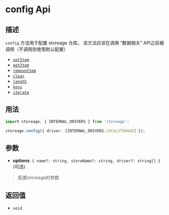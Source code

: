 # config Api

## 描述

`config` 方法用于配置 storeage 仓库。
该方法应该在调用 “数据相关” API之前被调用（不调用则使用默认配置）

- [`setItem`](/cn/api-reference/set-item.md)
- [`getItem`](/cn/api-reference/get-item.md)
- [`removeItem`](/cn/api-reference/remove-item.md)
- [`clear`](/cn/api-reference/clear.md)
- [`length`](/cn/api-reference/length.md)
- [`keys`](/cn/api-reference/keys.md)
- [`iterate`](/cn/api-reference/iterate.md)

## 用法

```ts
import storeage, { INTERNAL_DRIVERS } from 'storeage';

storeage.config({ driver: [INTERNAL_DRIVERS.LOCALSTORAGE] });
```

## 参数

- **options**: `{ name?: string, storeName?: string, driver?: string[] }` (可选)

> 配置storeage的参数

## 返回值

- `void`
